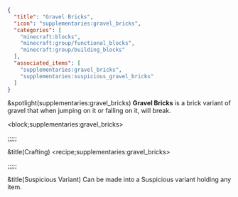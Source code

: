 ```json
{
  "title": "Gravel Bricks",
  "icon": "supplementaries:gravel_bricks",
  "categories": [
    "minecraft:blocks",
    "minecraft:group/functional_blocks",
    "minecraft:group/building_blocks"
  ],
  "associated_items": [
    "supplementaries:gravel_bricks",
    "supplementaries:suspicious_gravel_bricks"
  ]
}
```

&spotlight(supplementaries:gravel_bricks)
**Gravel Bricks** is a brick variant of gravel that when jumping on it or falling on it, will break.

<block;supplementaries:gravel_bricks>

;;;;;

&title(Crafting)
<recipe;supplementaries:gravel_bricks>

;;;;;

&title(Suspicious Variant)
Can be made into a Suspicious variant holding any item.
